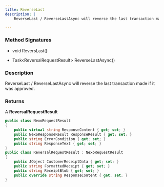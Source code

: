 ```yaml
---
title: ReverseLast
description: |
    ReverseLast / ReverseLastAsync will reverse the last transaction made if it was approved.

---
```

### Method Signatures

*   void ReversLast()

*   Task\<ReversalRequestResult\> ReverseLastAsync()

### Description

ReverseLast / ReverseLastAsync will reverse the last transaction made if it was approved.

### Returns

A **ReversalRequestResult**

```c#
public class NexoRequestResult
{
    public virtual string ResponseContent { get; set; }
    public NexoResponseResult ResponseResult { get; set; }
    public string ErrorCondition { get; set; }
    public string ResponseText { get; set; }
}
public class ReversalRequestResult : NexoRequestResult
{
    public JObject CustomerReceiptData { get; set; }
    public string FormattedReceipt { get; set; }
    public string ReceiptBlob { get; set; }
    public override string ResponseContent { get; set; }
}
```
